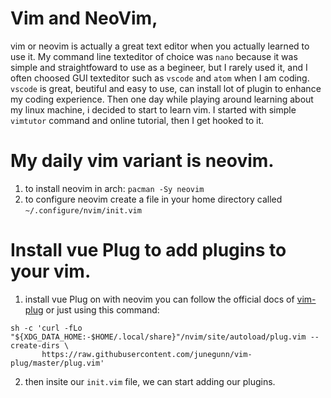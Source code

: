 # Vim and NeoVim, 
vim or neovim is actually a great text editor when you actually learned to use it.
My command line texteditor of choice was `nano` because it was simple and straightfoward to use as a begineer,
but I rarely used it, and I often choosed GUI texteditor such as `vscode` and `atom` when I am coding. 
`vscode` is great, beutiful and easy to use, can install lot of plugin to enhance my coding experience.
Then one day while playing around learning about my linux machine, i decided to start to learn vim. 
I started with simple `vimtutor` command and online tutorial, then I get hooked to it. 

# My daily vim variant is neovim.
1. to install neovim in arch: `pacman -Sy neovim`
2. to configure neovim create a file in your home directory called `~/.configure/nvim/init.vim`

# Install vue Plug to add plugins to your vim.
1. install vue Plug on with neovim you can follow the official docs of [vim-plug](https://github.com/junegunn/vim-plug) 
  or just using this command: 
```
sh -c 'curl -fLo "${XDG_DATA_HOME:-$HOME/.local/share}"/nvim/site/autoload/plug.vim --create-dirs \
       https://raw.githubusercontent.com/junegunn/vim-plug/master/plug.vim'
```
2. then insite our `init.vim` file, we can start adding our plugins.


